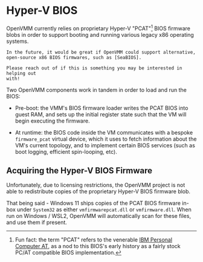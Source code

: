 # Hyper-V BIOS

OpenVMM currently relies on proprietary Hyper-V "PCAT"[^pcat] BIOS firmware
blobs in order to support booting and running various legacy x86 operating
systems.

```admonish question title="What about SeaBIOS, or other BIOS implementations?"
In the future, it would be great if OpenVMM could support alternative,
open-source x86 BIOS firmwares, such as [SeaBIOS].

Please reach out of if this is something you may be interested in helping out
with!
```

Two OpenVMM components work in tandem in order to load and run the BIOS:

- Pre-boot: the VMM's BIOS firmware loader writes the PCAT BIOS into guest RAM,
  and sets up the initial register state such that the VM will begin executing
  the firmware.

- At runtime: the BIOS code inside the VM communicates with a bespoke
  `firmware_pcat` virtual device, which it uses to fetch information about the
  VM's current topology, and to implement certain BIOS services (such as boot
  logging, efficient spin-looping, etc).

## Acquiring the Hyper-V BIOS Firmware

Unfortunately, due to licensing restrictions, the OpenVMM project is not able to
redistribute copies of the proprietary Hyper-V BIOS firmware blob.

That being said - Windows 11 ships copies of the PCAT BIOS firmware in-box under
`System32` as either `vmfirmwarepcat.dll` or `vmfirmware.dll`. When run on
Windows / WSL2, OpenVMM will automatically scan for these files, and use them if
present.

[^pcat]: Fun fact: the term "PCAT" refers to the venerable [IBM Personal
Computer AT], as a nod to this BIOS's early history as a fairly stock PC/AT
compatible BIOS implementation.

[SeaBIOS]: https://www.seabios.org/SeaBIOS
[IBM Personal Computer AT]: https://en.wikipedia.org/wiki/IBM_Personal_Computer_AT
